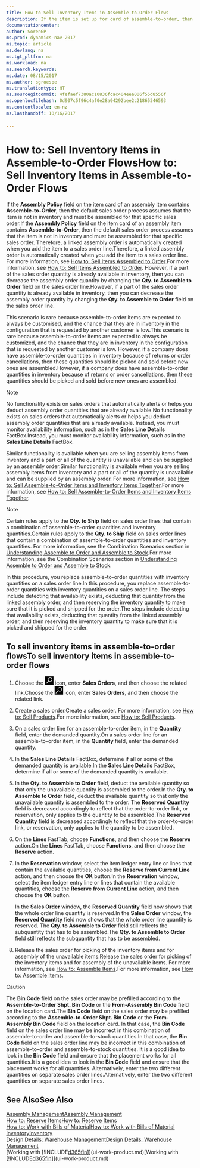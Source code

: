 ```yaml
---
title: How to Sell Inventory Items in Assemble-to-Order Flows
description: If the item is set up for card of assemble-to-order, then the default sales order process assumes that the item is not in inventory and must be assembled for that specific sales order. Therefore, a linked assembly order is automatically created when you add the item to a sales order line.
documentationcenter: 
author: SorenGP
ms.prod: dynamics-nav-2017
ms.topic: article
ms.devlang: na
ms.tgt_pltfrm: na
ms.workload: na
ms.search.keywords: 
ms.date: 08/15/2017
ms.author: sgroespe
ms.translationtype: HT
ms.sourcegitcommit: 4fefaef7380ac10836fcac404eea006f55d8556f
ms.openlocfilehash: 0d907c5f96c4af0e28a04292bee2c21865346593
ms.contentlocale: en-nz
ms.lasthandoff: 10/16/2017

---
```

# <a name="how-to-sell-inventory-items-in-assemble-to-order-flows"></a><span data-ttu-id="9049c-104">How to: Sell Inventory Items in Assemble-to-Order Flows</span><span class="sxs-lookup"><span data-stu-id="9049c-104">How to: Sell Inventory Items in Assemble-to-Order Flows</span></span>
<span data-ttu-id="9049c-105">If the **Assembly Policy** field on the item card of an assembly item contains **Assemble-to-Order**, then the default sales order process assumes that the item is not in inventory and must be assembled for that specific sales order.</span><span class="sxs-lookup"><span data-stu-id="9049c-105">If the **Assembly Policy** field on the item card of an assembly item contains **Assemble-to-Order**, then the default sales order process assumes that the item is not in inventory and must be assembled for that specific sales order.</span></span> <span data-ttu-id="9049c-106">Therefore, a linked assembly order is automatically created when you add the item to a sales order line.</span><span class="sxs-lookup"><span data-stu-id="9049c-106">Therefore, a linked assembly order is automatically created when you add the item to a sales order line.</span></span> <span data-ttu-id="9049c-107">For more information, see [How to: Sell Items Assembled to Order](assembly-how-to-sell-items-assembled-to-order.md).</span><span class="sxs-lookup"><span data-stu-id="9049c-107">For more information, see [How to: Sell Items Assembled to Order](assembly-how-to-sell-items-assembled-to-order.md).</span></span> <span data-ttu-id="9049c-108">However, if a part of the sales order quantity is already available in inventory, then you can decrease the assembly order quantity by changing the **Qty. to Assemble to Order** field on the sales order line.</span><span class="sxs-lookup"><span data-stu-id="9049c-108">However, if a part of the sales order quantity is already available in inventory, then you can decrease the assembly order quantity by changing the **Qty. to Assemble to Order** field on the sales order line.</span></span>  

<span data-ttu-id="9049c-109">This scenario is rare because assemble-to-order items are expected to always be customised, and the chance that they are in inventory in the configuration that is requested by another customer is low.</span><span class="sxs-lookup"><span data-stu-id="9049c-109">This scenario is rare because assemble-to-order items are expected to always be customized, and the chance that they are in inventory in the configuration that is requested by another customer is low.</span></span> <span data-ttu-id="9049c-110">However, if a company does have assemble-to-order quantities in inventory because of returns or order cancellations, then these quantities should be picked and sold before new ones are assembled.</span><span class="sxs-lookup"><span data-stu-id="9049c-110">However, if a company does have assemble-to-order quantities in inventory because of returns or order cancellations, then these quantities should be picked and sold before new ones are assembled.</span></span>  

> [!NOTE]  
>  <span data-ttu-id="9049c-111">No functionality exists on sales orders that automatically alerts or helps you deduct assembly order quantities that are already available.</span><span class="sxs-lookup"><span data-stu-id="9049c-111">No functionality exists on sales orders that automatically alerts or helps you deduct assembly order quantities that are already available.</span></span> <span data-ttu-id="9049c-112">Instead, you must monitor availability information, such as in the **Sales Line Details** FactBox.</span><span class="sxs-lookup"><span data-stu-id="9049c-112">Instead, you must monitor availability information, such as in the **Sales Line Details** FactBox.</span></span>  

<span data-ttu-id="9049c-113">Similar functionality is available when you are selling assembly items from inventory and a part or all of the quantity is unavailable and can be supplied by an assembly order.</span><span class="sxs-lookup"><span data-stu-id="9049c-113">Similar functionality is available when you are selling assembly items from inventory and a part or all of the quantity is unavailable and can be supplied by an assembly order.</span></span> <span data-ttu-id="9049c-114">For more information, see [How to: Sell Assemble-to-Order Items and Inventory Items Together](assembly-how-to-sell-assemble-to-order-items-and-inventory-items-together.md).</span><span class="sxs-lookup"><span data-stu-id="9049c-114">For more information, see [How to: Sell Assemble-to-Order Items and Inventory Items Together](assembly-how-to-sell-assemble-to-order-items-and-inventory-items-together.md).</span></span>  

> [!NOTE]  
>  <span data-ttu-id="9049c-115">Certain rules apply to the **Qty. to Ship** field on sales order lines that contain a combination of assemble-to-order quantities and inventory quantities.</span><span class="sxs-lookup"><span data-stu-id="9049c-115">Certain rules apply to the **Qty. to Ship** field on sales order lines that contain a combination of assemble-to-order quantities and inventory quantities.</span></span> <span data-ttu-id="9049c-116">For more information, see the Combination Scenarios section in [Understanding Assemble to Order and Assemble to Stock](assembly-assemble-to-order-or-assemble-to-stock.md).</span><span class="sxs-lookup"><span data-stu-id="9049c-116">For more information, see the Combination Scenarios section in [Understanding Assemble to Order and Assemble to Stock](assembly-assemble-to-order-or-assemble-to-stock.md).</span></span>  

<span data-ttu-id="9049c-117">In this procedure, you replace assemble-to-order quantities with inventory quantities on a sales order line.</span><span class="sxs-lookup"><span data-stu-id="9049c-117">In this procedure, you replace assemble-to-order quantities with inventory quantities on a sales order line.</span></span> <span data-ttu-id="9049c-118">The steps include detecting that availability exists, deducting that quantity from the linked assembly order, and then reserving the inventory quantity to make sure that it is picked and shipped for the order.</span><span class="sxs-lookup"><span data-stu-id="9049c-118">The steps include detecting that availability exists, deducting that quantity from the linked assembly order, and then reserving the inventory quantity to make sure that it is picked and shipped for the order.</span></span>  

## <a name="to-sell-inventory-items-in-assemble-to-order-flows"></a><span data-ttu-id="9049c-119">To sell inventory items in assemble-to-order flows</span><span class="sxs-lookup"><span data-stu-id="9049c-119">To sell inventory items in assemble-to-order flows</span></span>  
1.  <span data-ttu-id="9049c-120">Choose the ![Search for Page or Report](media/ui-search/search_small.png "Search for Page or Report icon") icon, enter **Sales Orders**, and then choose the related link.</span><span class="sxs-lookup"><span data-stu-id="9049c-120">Choose the ![Search for Page or Report](media/ui-search/search_small.png "Search for Page or Report icon") icon, enter **Sales Orders**, and then choose the related link.</span></span>  
2.  <span data-ttu-id="9049c-121">Create a sales order.</span><span class="sxs-lookup"><span data-stu-id="9049c-121">Create a sales order.</span></span> <span data-ttu-id="9049c-122">For more information, see [How to: Sell Products](sales-how-sell-products.md).</span><span class="sxs-lookup"><span data-stu-id="9049c-122">For more information, see [How to: Sell Products](sales-how-sell-products.md).</span></span>  
3.  <span data-ttu-id="9049c-123">On a sales order line for an assemble-to-order item, in the **Quantity** field, enter the demanded quantity.</span><span class="sxs-lookup"><span data-stu-id="9049c-123">On a sales order line for an assemble-to-order item, in the **Quantity** field, enter the demanded quantity.</span></span>  
4.  <span data-ttu-id="9049c-124">In the **Sales Line Details** FactBox, determine if all or some of the demanded quantity is available.</span><span class="sxs-lookup"><span data-stu-id="9049c-124">In the **Sales Line Details** FactBox, determine if all or some of the demanded quantity is available.</span></span>  
5.  <span data-ttu-id="9049c-125">In the **Qty. to Assemble to Order** field, deduct the available quantity so that only the unavailable quantity is assembled to the order.</span><span class="sxs-lookup"><span data-stu-id="9049c-125">In the **Qty. to Assemble to Order** field, deduct the available quantity so that only the unavailable quantity is assembled to the order.</span></span> <span data-ttu-id="9049c-126">The **Reserved Quantity** field is decreased accordingly to reflect that the order-to-order link, or reservation, only applies to the quantity to be assembled.</span><span class="sxs-lookup"><span data-stu-id="9049c-126">The **Reserved Quantity** field is decreased accordingly to reflect that the order-to-order link, or reservation, only applies to the quantity to be assembled.</span></span>  
6.  <span data-ttu-id="9049c-127">On the **Lines** FastTab, choose **Functions**, and then choose the **Reserve** action.</span><span class="sxs-lookup"><span data-stu-id="9049c-127">On the **Lines** FastTab, choose **Functions**, and then choose the **Reserve** action.</span></span>  
7.  <span data-ttu-id="9049c-128">In the **Reservation** window, select the item ledger entry line or lines that contain the available quantities, choose the **Reserve from Current Line** action, and then choose the **OK** button.</span><span class="sxs-lookup"><span data-stu-id="9049c-128">In the **Reservation** window, select the item ledger entry line or lines that contain the available quantities, choose the **Reserve from Current Line** action, and then choose the **OK** button.</span></span>  

    <span data-ttu-id="9049c-129">In the **Sales Order** window, the **Reserved Quantity** field now shows that the whole order line quantity is reserved.</span><span class="sxs-lookup"><span data-stu-id="9049c-129">In the **Sales Order** window, the **Reserved Quantity** field now shows that the whole order line quantity is reserved.</span></span> <span data-ttu-id="9049c-130">The **Qty. to Assemble to Order** field still reflects the subquantity that has to be assembled.</span><span class="sxs-lookup"><span data-stu-id="9049c-130">The **Qty. to Assemble to Order** field still reflects the subquantity that has to be assembled.</span></span>  

8.  <span data-ttu-id="9049c-131">Release the sales order for picking of the inventory items and for assembly of the unavailable items.</span><span class="sxs-lookup"><span data-stu-id="9049c-131">Release the sales order for picking of the inventory items and for assembly of the unavailable items.</span></span> <span data-ttu-id="9049c-132">For more information, see [How to: Assemble Items](assembly-how-to-assemble-items.md).</span><span class="sxs-lookup"><span data-stu-id="9049c-132">For more information, see [How to: Assemble Items](assembly-how-to-assemble-items.md).</span></span>  

> [!CAUTION]  
>  <span data-ttu-id="9049c-133">The **Bin Code** field on the sales order may be prefilled according to the **Assemble-to-Order Shpt. Bin Code** or the **From-Assembly Bin Code** field on the location card.</span><span class="sxs-lookup"><span data-stu-id="9049c-133">The **Bin Code** field on the sales order may be prefilled according to the **Assemble-to-Order Shpt. Bin Code** or the **From-Assembly Bin Code** field on the location card.</span></span> <span data-ttu-id="9049c-134">In that case, the **Bin Code** field on the sales order line may be incorrect in this combination of assemble-to-order and assemble-to-stock quantities.</span><span class="sxs-lookup"><span data-stu-id="9049c-134">In that case, the **Bin Code** field on the sales order line may be incorrect in this combination of assemble-to-order and assemble-to-stock quantities.</span></span> <span data-ttu-id="9049c-135">It is a good idea to look in the **Bin Code** field and ensure that the placement works for all quantities.</span><span class="sxs-lookup"><span data-stu-id="9049c-135">It is a good idea to look in the **Bin Code** field and ensure that the placement works for all quantities.</span></span> <span data-ttu-id="9049c-136">Alternatively, enter the two different quantities on separate sales order lines.</span><span class="sxs-lookup"><span data-stu-id="9049c-136">Alternatively, enter the two different quantities on separate sales order lines.</span></span>  

## <a name="see-also"></a><span data-ttu-id="9049c-137">See Also</span><span class="sxs-lookup"><span data-stu-id="9049c-137">See Also</span></span>  
[<span data-ttu-id="9049c-138">Assembly Management</span><span class="sxs-lookup"><span data-stu-id="9049c-138">Assembly Management</span></span>](assembly-assemble-items.md)  
[<span data-ttu-id="9049c-139">How to: Reserve Items</span><span class="sxs-lookup"><span data-stu-id="9049c-139">How to: Reserve Items</span></span>](inventory-how-to-reserve-items.md)  
[<span data-ttu-id="9049c-140">How to: Work with Bills of Material</span><span class="sxs-lookup"><span data-stu-id="9049c-140">How to: Work with Bills of Material</span></span>](inventory-how-work-BOMs.md)  
[<span data-ttu-id="9049c-141">Inventory</span><span class="sxs-lookup"><span data-stu-id="9049c-141">Inventory</span></span>](inventory-manage-inventory.md)  
[<span data-ttu-id="9049c-142">Design Details: Warehouse Management</span><span class="sxs-lookup"><span data-stu-id="9049c-142">Design Details: Warehouse Management</span></span>](design-details-warehouse-management.md)  
<span data-ttu-id="9049c-143">[Working with [!INCLUDE[d365fin](includes/d365fin_md.md)]](ui-work-product.md)</span><span class="sxs-lookup"><span data-stu-id="9049c-143">[Working with [!INCLUDE[d365fin](includes/d365fin_md.md)]](ui-work-product.md)</span></span>

